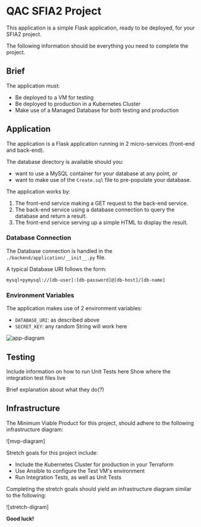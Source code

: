 # QAC SFIA2 Project

This application is a simple Flask application, ready to be deployed, for your SFIA2 project.

The following information should be everything you need to complete the project.

## Brief

The application must:

- Be deployed to a VM for testing
- Be deployed to production in a Kubernetes Cluster
- Make use of a Managed Database for both testing and production

## Application

The application is a Flask application running in 2 micro-services (front-end and back-end).  

The database directory is available should you: 
  - want to use a MySQL container for your database at any point, *or*
  - want to make use of the `Create.sql` file to pre-populate your database.

The application works by:
1. The front-end service making a GET request to the back-end service. 
2. The back-end service using a database connection to query the database and return a result.
3. The front-end service serving up a simple HTML to display the result.

### Database Connection

The Database connection is handled in the `./backend/application/__init__.py` file.

A typical Database URI follows the form:

```
mysql+pymysql://[db-user]:[db-password]@[db-host]/[db-name]
```

### Environment Variables

The application makes use of 2 environment variables:

- `DATABASE_URI`: as described above
- `SECRET_KEY`: any random String will work here

![app-diagram](https://i.imgur.com/wnbDazy.png)

## Testing
Include information on how to run Unit Tests here
Show where the integration test files live

Brief explanation about what they do(?)

## Infrastructure

The Minimum Viable Product for this project, should adhere to the following infrastructure diagram:

![mvp-diagram]

Stretch goals for this project include:

- Include the Kubernetes Cluster for production in your Terraform
- Use Ansible to configure the Test VM's environment
- Run Integration Tests, as well as Unit Tests

Completing the stretch goals should yield an infrastructure diagram similar to the following:

![stretch-digram]

**Good luck!**
